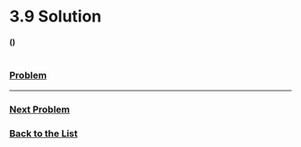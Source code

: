# 3.9 Solution

#### ()

```c#

```





### [**Problem**](../Problems/3.9.md)

___

### [**Next Problem**](../Problems/3.9.md)

### [**Back to the List**](../#list-of-problems)